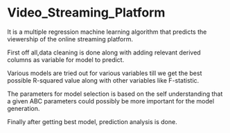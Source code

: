 # Video_Streaming_Platform
It is a multiple regression machine learning algorithm that predicts the viewership of the online streaming platform.

First off all,data cleaning is done along with adding relevant derived columns as variable for model to predict.

Various models are tried out for various variables till we get the best possible R-squared value along with other variables like F-statistic.

The parameters for model selection is based on the self understanding that a given ABC parameters could possibly be more important 
for the model generation.

Finally after getting best model, prediction analysis is done.
